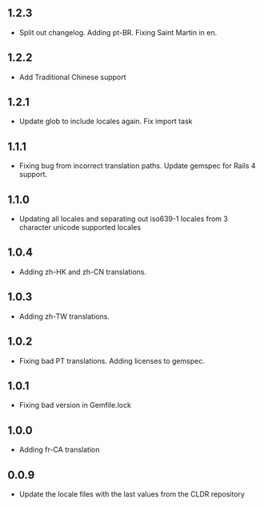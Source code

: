 ## 1.2.3

- Split out changelog. Adding pt-BR. Fixing Saint Martin in en.

## 1.2.2

- Add Traditional Chinese support

## 1.2.1

- Update glob to include locales again. Fix import task

## 1.1.1

- Fixing bug from incorrect translation paths. Update gemspec for Rails 4 support.

## 1.1.0

- Updating all locales and separating out iso639-1 locales from 3 character unicode supported locales

## 1.0.4

- Adding zh-HK and zh-CN translations.

## 1.0.3

- Adding zh-TW translations.

## 1.0.2

- Fixing bad PT translations. Adding licenses to gemspec.

## 1.0.1

- Fixing bad version in Gemfile.lock

## 1.0.0

- Adding fr-CA translation

## 0.0.9

- Update the locale files with the last values from the CLDR repository
